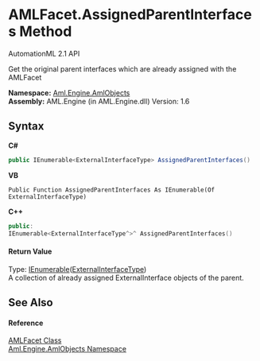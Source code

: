 # AMLFacet.AssignedParentInterfaces Method 
AutomationML 2.1 API 

Get the original parent interfaces which are already assigned with the AMLFacet

**Namespace:**&nbsp;<a href="N_Aml_Engine_AmlObjects">Aml.Engine.AmlObjects</a><br />**Assembly:**&nbsp;AML.Engine (in AML.Engine.dll) Version: 1.6

## Syntax

**C#**<br />
``` C#
public IEnumerable<ExternalInterfaceType> AssignedParentInterfaces()
```

**VB**<br />
``` VB
Public Function AssignedParentInterfaces As IEnumerable(Of ExternalInterfaceType)
```

**C++**<br />
``` C++
public:
IEnumerable<ExternalInterfaceType^>^ AssignedParentInterfaces()
```


#### Return Value
Type: <a href="https://docs.microsoft.com/dotnet/api/system.collections.generic.ienumerable-1" target="_parent" rel="noopener noreferrer">IEnumerable</a>(<a href="T_Aml_Engine_CAEX_ExternalInterfaceType">ExternalInterfaceType</a>)<br />A collection of already assigned ExternalInterface objects of the parent.

## See Also


#### Reference
<a href="T_Aml_Engine_AmlObjects_AMLFacet">AMLFacet Class</a><br /><a href="N_Aml_Engine_AmlObjects">Aml.Engine.AmlObjects Namespace</a><br />